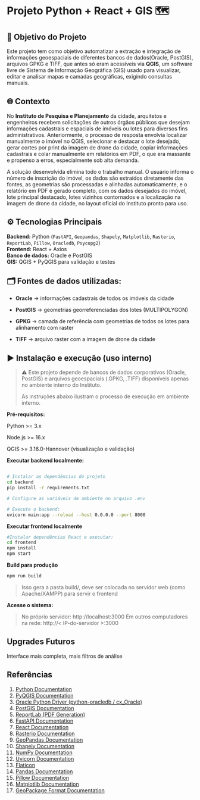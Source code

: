 # Projeto Python + React + GIS 🗺️


## 🎯 Objetivo do Projeto

Este projeto tem como objetivo automatizar a extração e integração de informações geoespaciais de diferentes bancos de dados(Oracle, PostGIS), arquivos GPKG e TIFF, que antes só eram acessíveis via **QGIS**, um software livre de Sistema de Informação Geográfica (GIS) usado para visualizar, editar e analisar mapas e camadas geográficas, exigindo consultas manuais.

## 🌐 Contexto
No **Instituto de Pesquisa e Planejamento** da cidade, arquitetos e engenheiros recebem solicitações de outros órgãos públicos que desejam informações cadastrais e espaciais de imóveis ou lotes para diversos fins administrativos. Anteriormente, o processo de resposta envolvia localizar manualmente o imóvel no QGIS, selecionar e destacar o lote desejado, gerar cortes por print da imagem de drone da cidade, copiar informações cadastrais e colar manualmente em relatórios em PDF, o que era massante e propenso a erros, especialmente sob alta demanda.

A solução desenvolvida elimina todo o trabalho manual. O usuário informa o número de inscrição do imóvel, os dados são extraídos diretamente das fontes, as geometrias são processadas e alinhadas automaticamente, e o relatório em PDF é gerado completo, com os dados desejados do imóvel, lote principal destacado, lotes vizinhos contornados e a localização na imagem de drone da cidade, no layout oficial do Instituto pronto para uso.

## ⚙️ Tecnologias Principais

**Backend:** Python (`FastAPI`, `Geopandas`, `Shapely`, `Matplotlib`, `Rasterio`, `ReportLab`, `Pillow`, `Oracledb`, `Psycopg2`)  
**Frontend:** React + Axios  
**Banco de dados:** Oracle e PostGIS  
**GIS:** QGIS + PyQGIS para validação e testes  


## 🗂️ Fontes de dados utilizadas:

- **Oracle** → informações cadastrais de todos os imóveis da cidade

- **PostGIS** → geometrias georreferenciadas dos lotes (MULTIPOLYGON)

- **GPKG** → camada de referência com geometrias de todos os lotes para alinhamento com raster

- **TIFF** → arquivo raster com a imagem de drone da cidade


## ▶️ Instalação e execução (uso interno)

> ⚠️ Este projeto depende de bancos de dados corporativos (Oracle, PostGIS) e arquivos geoespaciais (.GPKG, .TIFF) disponíveis apenas no ambiente interno do Instituto.
> 
> As instruções abaixo ilustram o processo de execução em ambiente interno.

**Pré-requisitos:**

Python >= 3.x

Node.js >= 16.x 

QGIS >= 3.16.0-Hannover (visualização e validação)

**Executar backend localmente:**
```bash

# Instalar as dependências do projeto
cd backend
pip install -r requirements.txt

# Configure as variáveis de ambiente no arquivo .env

# Execute o backend:
uvicorn main:app --reload --host 0.0.0.0 --port 8000
```

**Executar frontend localmente**
```bash
#Instalar dependências React e executar:
cd frontend
npm install
npm start
```

**Build para produção**
```bash
npm run build
```
> Isso gera a pasta build/, deve ser colocada no servidor web (como Apache/XAMPP) para servir o frontend


**Acesse o sistema:**
> No próprio servidor: http://localhost:3000
> Em outros computadores na rede: http://< IP-do-servidor >:3000


## Upgrades Futuros
Interface mais completa, mais filtros de análise


## Referências

1. [Python Documentation](https://docs.python.org/3/)
2. [PyQGIS Documentation](https://docs.qgis.org/latest/en/docs/pyqgis_developer_cookbook/)
3. [Oracle Python Driver (python-oracledb / cx_Oracle)](https://python-oracledb.readthedocs.io/en/latest/)
4. [PostGIS Documentation](https://postgis.net/documentation/)
5. [ReportLab (PDF Generation)](https://www.reportlab.com/docs/)
6. [FastAPI Documentation](https://fastapi.tiangolo.com/)
7. [React Documentation](https://react.dev/)
8. [Rasterio Documentation](https://rasterio.readthedocs.io/en/latest/)
9. [GeoPandas Documentation](https://geopandas.org/en/stable/)
10. [Shapely Documentation](https://shapely.readthedocs.io/en/stable/)
11. [NumPy Documentation](https://numpy.org/doc/)
12. [Uvicorn Documentation](https://www.uvicorn.org/)
13. [Flaticon](https://www.flaticon.com/)
14. [Pandas Documentation](https://pandas.pydata.org/docs/)
15. [Pillow Documentation](https://pillow.readthedocs.io/)
16. [Matplotlib Documentation](https://matplotlib.org/stable/index.html)
17. [GeoPackage Format Documentation](https://www.geopackage.org/)



